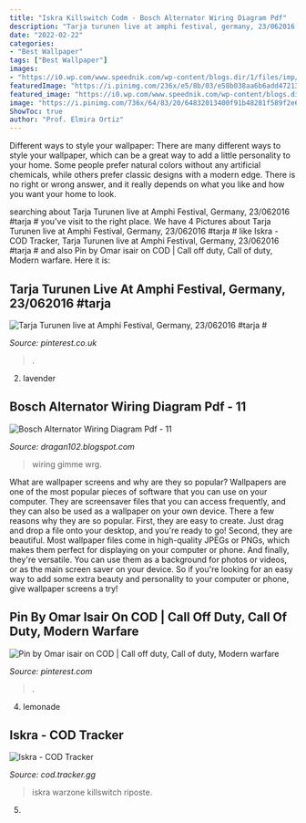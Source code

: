 ```yaml
---
title: "Iskra Killswitch Codm - Bosch Alternator Wiring Diagram Pdf"
description: "Tarja turunen live at amphi festival, germany, 23/062016 #tarja #"
date: "2022-02-22"
categories:
- "Best Wallpaper"
tags: ["Best Wallpaper"]
images:
- "https://i0.wp.com/www.speednik.com/wp-content/blogs.dir/1/files/imp/sites/4/2016/09/VAC-04-1200x927.jpg?quality=80&amp;strip=all"
featuredImage: "https://i.pinimg.com/236x/e5/8b/03/e58b038aa6b6add4721355558483bcc0.jpg?nii=t"
featured_image: "https://i0.wp.com/www.speednik.com/wp-content/blogs.dir/1/files/imp/sites/4/2016/09/VAC-04-1200x927.jpg?quality=80&amp;strip=all"
image: "https://i.pinimg.com/736x/64/83/20/64832013400f91b48281f589f2e669e6--ph-germany.jpg"
ShowToc: true
author: "Prof. Elmira Ortiz"
---
```



Different ways to style your wallpaper:
There are many different ways to style your wallpaper, which can be a great way to add a little personality to your home. Some people prefer natural colors without any artificial chemicals, while others prefer classic designs with a modern edge. There is no right or wrong answer, and it really depends on what you like and how you want your home to look.

	

		
searching about Tarja Turunen live at Amphi Festival, Germany, 23/062016 #tarja # you've visit to the right place. We have 4 Pictures about Tarja Turunen live at Amphi Festival, Germany, 23/062016 #tarja # like Iskra - COD Tracker, Tarja Turunen live at Amphi Festival, Germany, 23/062016 #tarja # and also Pin by Omar isair on COD | Call off duty, Call of duty, Modern warfare. Here it is:
		
    
## Tarja Turunen Live At Amphi Festival, Germany, 23/062016 #tarja #

<img loading=lazy src="https://i.pinimg.com/736x/64/83/20/64832013400f91b48281f589f2e669e6--ph-germany.jpg" onerror="this.onerror=null;this.src='https://tse2.mm.bing.net/th?id=OIP._ud674sq55RTEJPyNfyJxwHaLH&amp;pid=15.1';" alt="Tarja Turunen live at Amphi Festival, Germany, 23/062016 #tarja #">

_Source: pinterest.co.uk_

>. 

	

2. lavender 

    
## Bosch Alternator Wiring Diagram Pdf - 11

<img loading=lazy src="https://i0.wp.com/www.speednik.com/wp-content/blogs.dir/1/files/imp/sites/4/2016/09/VAC-04-1200x927.jpg?quality=80&amp;strip=all" onerror="this.onerror=null;this.src='https://tse4.mm.bing.net/th?id=OIP.g-0pL3_kvDcw8ktss8RVLAHaFu&amp;pid=15.1';" alt="Bosch Alternator Wiring Diagram Pdf - 11">

_Source: dragan102.blogspot.com_

>wiring gimme wrg. 

	

What are wallpaper screens and why are they so popular?
Wallpapers are one of the most popular pieces of software that you can use on your computer. They are screensaver files that you can access frequently, and they can also be used as a wallpaper on your own device. There a few reasons why they are so popular. First, they are easy to create. Just drag and drop a file onto your desktop, and you're ready to go! Second, they are beautiful. Most wallpaper files come in high-quality JPEGs or PNGs, which makes them perfect for displaying on your computer or phone. And finally, they're versatile. You can use them as a background for photos or videos, or as the main screen saver on your device. So if you're looking for an easy way to add some extra beauty and personality to your computer or phone, give wallpaper screens a try!

    
## Pin By Omar Isair On COD | Call Off Duty, Call Of Duty, Modern Warfare

<img loading=lazy src="https://i.pinimg.com/236x/e5/8b/03/e58b038aa6b6add4721355558483bcc0.jpg?nii=t" onerror="this.onerror=null;this.src='https://tse4.mm.bing.net/th?id=OIP.zfccd_fAlRFZ_Uz4XuCVewAAAA&amp;pid=15.1';" alt="Pin by Omar isair on COD | Call off duty, Call of duty, Modern warfare">

_Source: pinterest.com_

>. 

	

4. lemonade 

    
## Iskra - COD Tracker

<img loading=lazy src="https://titles.trackercdn.com/modern-warfare/db/images/ui_loot_operator_east_iskra_3_1.png?8134344" onerror="this.onerror=null;this.src='https://tse3.mm.bing.net/th?id=OIP.5OIbcuIYMKwDH11wLWUcMgAAAA&amp;pid=15.1';" alt="Iskra - COD Tracker">

_Source: cod.tracker.gg_

>iskra warzone killswitch riposte. 

	

5.

